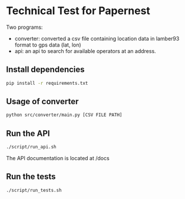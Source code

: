 # Technical Test for Papernest

Two programs:
- converter: converted a csv file containing location data in lamber93 format to gps data (lat, lon) 
- api: an api to search for available operators at an address.

## Install dependencies
```bash
pip install -r requirements.txt
```

## Usage of converter
```bash
python src/converter/main.py [CSV FILE PATH]
```

## Run the API
```bash
./script/run_api.sh
```
The API documentation is located at /docs

## Run the tests
```bash
./script/run_tests.sh
```
